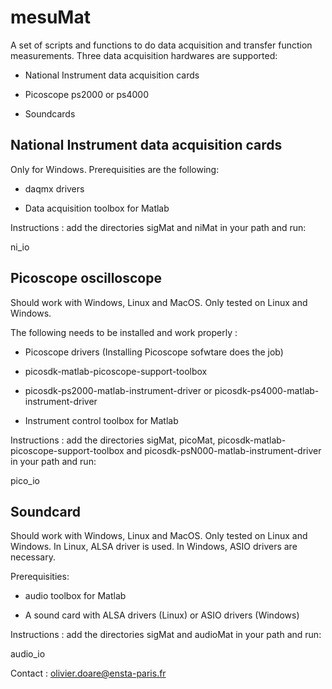 # mesuMat

A set of scripts and functions to do data acquisition and transfer function measurements. Three data acquisition hardwares are supported:

- National Instrument data acquisition cards

- Picoscope ps2000 or ps4000

- Soundcards

## National Instrument data acquisition cards

Only for Windows. Prerequisities are the following:

- daqmx drivers

- Data acquisition toolbox for Matlab

Instructions : add the directories sigMat and niMat in your path and run: 

ni_io

## Picoscope oscilloscope

Should work with Windows, Linux and MacOS. Only tested on Linux and Windows.

The following needs to be installed and work properly : 

- Picoscope drivers (Installing Picoscope sofwtare does the job)

- picosdk-matlab-picoscope-support-toolbox

- picosdk-ps2000-matlab-instrument-driver or picosdk-ps4000-matlab-instrument-driver

- Instrument control toolbox for Matlab

Instructions : add the directories sigMat, picoMat, picosdk-matlab-picoscope-support-toolbox and picosdk-psN000-matlab-instrument-driver in your path and run: 

pico_io

## Soundcard

Should work with Windows, Linux and MacOS. Only tested on Linux and Windows. In Linux, ALSA driver is used. In Windows, ASIO drivers are necessary.

Prerequisities:

- audio toolbox for Matlab

- A sound card with ALSA drivers (Linux) or ASIO drivers (Windows)

Instructions : add the directories sigMat and audioMat in your path and run:

audio_io



Contact : olivier.doare@ensta-paris.fr
